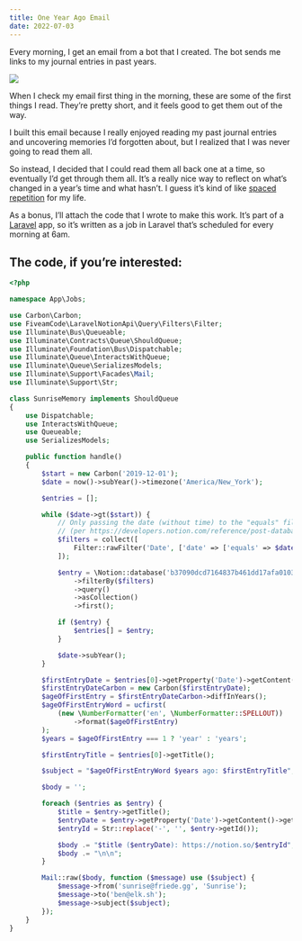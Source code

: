 ```yaml
---
title: One Year Ago Email
date: 2022-07-03
---
```


Every morning, I get an email from a bot that I created. The bot sends me links to my journal entries in past years.

![](/posts/one-year-ago/177016581-16d54d2e-0575-42b4-a230-a25b00b85d0f.png)

When I check my email first thing in the morning, these are some of the first things I read. They’re pretty short, and it feels good to get them out of the way.

I built this email because I really enjoyed reading my past journal entries and uncovering memories I’d forgotten about, but I realized that I was never going to read them all.

So instead, I decided that I could read them all back one at a time, so eventually I’d get through them all. It’s a really nice way to reflect on what’s changed in a year’s time and what hasn’t. I guess it’s kind of like [spaced repetition](https://en.wikipedia.org/wiki/Spaced_repetition) for my life.

As a bonus, I’ll attach the code that I wrote to make this work. It’s part of a [Laravel](https://laravel.com) app, so it’s written as a job in Laravel that’s scheduled for every morning at 6am.

## The code, if you’re interested:

```php
<?php

namespace App\Jobs;

use Carbon\Carbon;
use FiveamCode\LaravelNotionApi\Query\Filters\Filter;
use Illuminate\Bus\Queueable;
use Illuminate\Contracts\Queue\ShouldQueue;
use Illuminate\Foundation\Bus\Dispatchable;
use Illuminate\Queue\InteractsWithQueue;
use Illuminate\Queue\SerializesModels;
use Illuminate\Support\Facades\Mail;
use Illuminate\Support\Str;

class SunriseMemory implements ShouldQueue
{
    use Dispatchable;
    use InteractsWithQueue;
    use Queueable;
    use SerializesModels;

    public function handle()
    {
        $start = new Carbon('2019-12-01');
        $date = now()->subYear()->timezone('America/New_York');

        $entries = [];

        while ($date->gt($start)) {
            // Only passing the date (without time) to the "equals" filter for all day
            // (per https://developers.notion.com/reference/post-database-query#date-filter-condition).
            $filters = collect([
                Filter::rawFilter('Date', ['date' => ['equals' => $date->format('Y-m-d')]]),
            ]);

            $entry = \Notion::database('b37090dcd7164837b461dd17afa01034')
                ->filterBy($filters)
                ->query()
                ->asCollection()
                ->first();

            if ($entry) {
                $entries[] = $entry;
            }

            $date->subYear();
        }

        $firstEntryDate = $entries[0]->getProperty('Date')->getContent()->getStart();
        $firstEntryDateCarbon = new Carbon($firstEntryDate);
        $ageOfFirstEntry = $firstEntryDateCarbon->diffInYears();
        $ageOfFirstEntryWord = ucfirst(
            (new \NumberFormatter('en', \NumberFormatter::SPELLOUT))
                ->format($ageOfFirstEntry)
        );
        $years = $ageOfFirstEntry === 1 ? 'year' : 'years';

        $firstEntryTitle = $entries[0]->getTitle();

        $subject = "$ageOfFirstEntryWord $years ago: $firstEntryTitle";

        $body = '';

        foreach ($entries as $entry) {
            $title = $entry->getTitle();
            $entryDate = $entry->getProperty('Date')->getContent()->getStart()->format('l, F jS, Y');
            $entryId = Str::replace('-', '', $entry->getId());

            $body .= "$title ($entryDate): https://notion.so/$entryId";
            $body .= "\n\n";
        }

        Mail::raw($body, function ($message) use ($subject) {
            $message->from('sunrise@friede.gg', 'Sunrise');
            $message->to('ben@elk.sh');
            $message->subject($subject);
        });
    }
}
```
